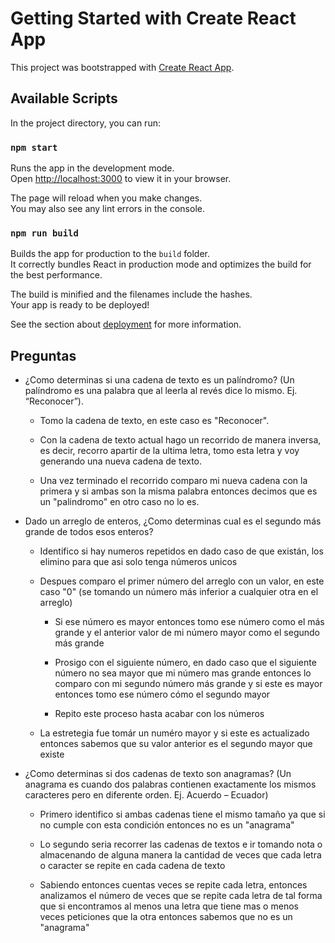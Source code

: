 # Getting Started with Create React App

This project was bootstrapped with [Create React App](https://github.com/facebook/create-react-app).

## Available Scripts

In the project directory, you can run:

### `npm start`

Runs the app in the development mode.\
Open [http://localhost:3000](http://localhost:3000) to view it in your browser.

The page will reload when you make changes.\
You may also see any lint errors in the console.


### `npm run build`

Builds the app for production to the `build` folder.\
It correctly bundles React in production mode and optimizes the build for the best performance.

The build is minified and the filenames include the hashes.\
Your app is ready to be deployed!

See the section about [deployment](https://facebook.github.io/create-react-app/docs/deployment) for more information.


## Preguntas

- ¿Como determinas si una cadena de texto es un palíndromo?
(Un palíndromo es una palabra que al leerla al revés dice lo mismo. Ej. “Reconocer”).

    - Tomo la cadena de texto, en este caso es "Reconocer".

    - Con la cadena de texto actual hago un recorrido de manera inversa, es decir, recorro apartir de la ultima letra, tomo esta letra y voy generando una nueva cadena de texto.

    - Una vez terminado el recorrido comparo mi nueva cadena con la primera y si ambas son la misma palabra entonces decimos que es un "palindromo" en otro caso no lo es.

- Dado un arreglo de enteros, ¿Como determinas cual es el segundo más grande de todos esos enteros?
    - Identifico si hay numeros repetidos en dado caso de que existán, los elimino para que asi solo tenga números unicos

    - Despues comparo el primer número del arreglo con un valor, en este caso "0" (se tomando un número más inferior a cualquier otra en el arreglo)
        - Si ese número es mayor entonces tomo ese número como el más grande y el anterior valor de mi número mayor como el 
        segundo más grande

        - Prosigo con el siguiente número, en dado caso que el siguiente número no sea mayor que mi número mas grande entonces lo comparo con mi segundo número más grande y si este es mayor entonces tomo ese número cómo el segundo mayor

        - Repito este proceso hasta acabar con los números

    - La estretegia fue tomár un numéro mayor y si este es actualizado entonces sabemos que su valor anterior es el segundo mayor que existe

- ¿Como determinas si dos cadenas de texto son anagramas?
    (Un anagrama es cuando dos palabras contienen exactamente los mismos caracteres pero en diferente orden. Ej. Acuerdo – Ecuador)

    - Primero identifico si ambas cadenas tiene el mismo tamaño ya que si no cumple con esta condición entonces no es un "anagrama"

    - Lo segundo seria recorrer las cadenas de textos e ir tomando nota o almacenando de alguna manera la cantidad de veces que cada letra o caracter se repite en cada cadena de texto

    - Sabiendo entonces cuentas veces se repite cada letra, entonces analizamos el número de veces que se repite cada letra de tal forma que si encontramos al menos una letra que tiene mas o menos veces peticiones que la otra entonces sabemos que no es un "anagrama"
